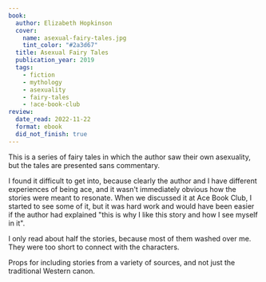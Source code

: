 ```yaml
---
book:
  author: Elizabeth Hopkinson
  cover:
    name: asexual-fairy-tales.jpg
    tint_color: "#2a3d67"
  title: Asexual Fairy Tales
  publication_year: 2019
  tags:
    - fiction
    - mythology
    - asexuality
    - fairy-tales
    - !ace-book-club
review:
  date_read: 2022-11-22
  format: ebook
  did_not_finish: true
---
```


This is a series of fairy tales in which the author saw their own asexuality, but the tales are presented sans commentary.

I found it difficult to get into, because clearly the author and I have different experiences of being ace, and it wasn't immediately obvious how the stories were meant to resonate.
When we discussed it at Ace Book Club, I started to see some of it, but it was hard work and would have been easier if the author had explained "this is why I like this story and how I see myself in it".

I only read about half the stories, because most of them washed over me.
They were too short to connect with the characters.

Props for including stories from a variety of sources, and not just the traditional Western canon.
